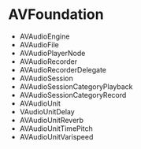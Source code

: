 # AVFoundation

* AVAudioEngine
* AVAudioFile
* AVAudioPlayerNode
* AVAudioRecorder
* AVAudioRecorderDelegate
* AVAudioSession
* AVAudioSessionCategoryPlayback
* AVAudioSessionCategoryRecord
* AVAudioUnit
* VAudioUnitDelay
* AVAudioUnitReverb
* AVAudioUnitTimePitch
* AVAudioUnitVarispeed